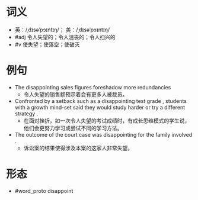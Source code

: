 # 词义
- 英：/ˌdɪsəˈpɔɪntɪŋ/； 美：/ˌdɪsəˈpɔɪntɪŋ/
- #adj 令人失望的；令人沮丧的；令人扫兴的
- #v 使失望；使落空；使破灭
# 例句
- The disappointing sales figures foreshadow more redundancies
	- 令人失望的销售额预示着会有更多人被裁员。
- Confronted by a setback such as a disappointing test grade , students with a growth mind-set said they would study harder or try a different strategy .
	- 在面对挫折，如一次令人失望的考试成绩时，有成长思维模式的学生说，他们会更努力学习或尝试不同的学习方法。
- The outcome of the court case was disappointing for the family involved .
	- 诉讼案的结果使得涉及本案的这家人非常失望。
# 形态
- #word_proto disappoint
